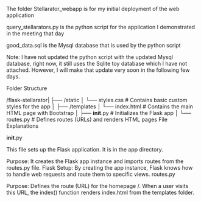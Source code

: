 The folder Stellarator_webapp is for my initial deployment of the web application

query_stellarators.py is the python script for the application I demonstrated in the meeting that day

good_data.sql is the Mysql database that is used by the python script

Note: I have not updated the python script with the updated Mysql database, right now, it still uses the Sqlite toy database which I have not attached. However, I will make that update very soon in the following few days.

Folder Structure


/flask-stellarator|
├── /static
│   └── styles.css     # Contains basic custom styles for the app
│
├── /templates
│   └── index.html     # Contains the main HTML page with Bootstrap
│
├── __init__.py        # Initializes the Flask app
│
└── routes.py          # Defines routes (URLs) and renders HTML pages
File Explanations

__init__.py

This file sets up the Flask application. It is in the app directory.

Purpose: It creates the Flask app instance and imports routes from the routes.py file.
Flask Setup: By creating the app instance, Flask knows how to handle web requests and route them to specific views.
routes.py

Purpose: Defines the route (URL) for the homepage /. When a user visits this URL, the index() function renders index.html from the templates folder.





